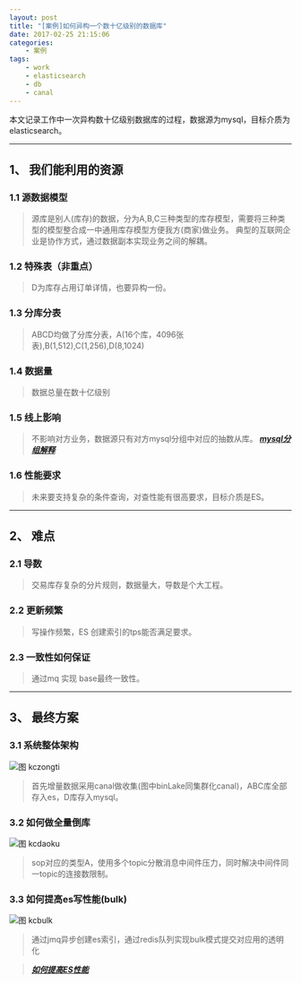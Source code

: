 ```yaml
---
layout: post
title: "[案例]如何异构一个数十亿级别的数据库"
date: 2017-02-25 21:15:06 
categories: 
    - 案例
tags:
    - work
    - elasticsearch
    - db
    - canal
---
```


本文记录工作中一次异构数十亿级别数据库的过程，数据源为mysql，目标介质为elasticsearch。

<!--more-->

---------------

## 1、 我们能利用的资源

### 1.1 源数据模型
> 源库是别人(库存)的数据，分为A,B,C三种类型的库存模型，需要将三种类型的模型整合成一中通用库存模型方便我方(商家)做业务。
> 典型的互联网企业是协作方式，通过数据副本实现业务之间的解耦。 

### 1.2 特殊表（非重点）
> D为库存占用订单详情，也要异构一份。

### 1.3 分库分表 
> ABCD均做了分库分表，A(16个库，4096张表),B(1,512),C(1,256),D(8,1024)

### 1.4 数据量
> 数据总量在数十亿级别

### 1.5 线上影响
> 不影响对方业务，数据源只有对方mysql分组中对应的抽数从库。
> ***[mysql分组解释](https://psiitoy.github.io/2017/03/22/[分享]浅谈分布式数据库/)***

### 1.6 性能要求 
> 未来要支持复杂的条件查询，对查性能有很高要求，目标介质是ES。

---------------

## 2、 难点
 
### 2.1 导数 
> 交易库存复杂的分片规则，数据量大，导数是个大工程。

### 2.2 更新频繁 
> 写操作频繁，ES 创建索引的tps能否满足要求。

### 2.3 一致性如何保证
> 通过mq 实现 base最终一致性。

---------------

## 3、 最终方案

### 3.1 系统整体架构
![图 kczongti](https://psiitoy.github.io/img/work/kucuntouminghua/kczongti.png)

> 首先增量数据采用canal做收集(图中binLake同集群化canal)，ABC库全部存入es，D库存入mysql。

### 3.2 如何做全量倒库
![图 kcdaoku](https://psiitoy.github.io/img/work/kucuntouminghua/kcdaoku.png)

> sop对应的类型A，使用多个topic分散消息中间件压力，同时解决中间件同一topic的连接数限制。

### 3.3 如何提高es写性能(bulk)
![图 kcbulk](https://psiitoy.github.io/img/work/kucuntouminghua/kcbulk.png)

> 通过jmq异步创建es索引，通过redis队列实现bulk模式提交对应用的透明化

> ***[如何提高ES性能](https://psiitoy.github.io/2016/04/27/[总结]如何提高Elasticsearch性能/)***